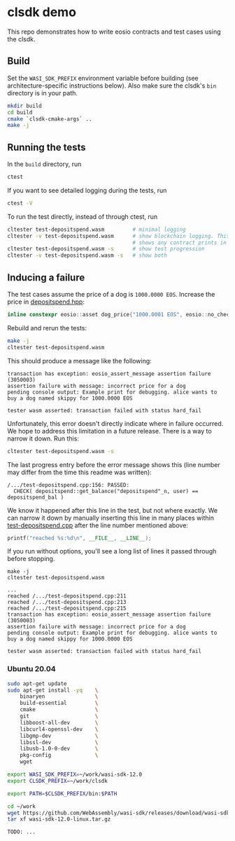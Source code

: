 # clsdk demo

This repo demonstrates how to write eosio contracts and test cases using the clsdk.

## Build

Set the `WASI_SDK_PREFIX` environment variable before building (see architecture-specific instructions below). Also make sure the clsdk's `bin` directory is in your path.

```sh
mkdir build
cd build
cmake `clsdk-cmake-args` ..
make -j
```

## Running the tests

In the `build` directory, run

```sh
ctest
```

If you want to see detailed logging during the tests, run

```sh
ctest -V
```

To run the test directly, instead of through ctest, run

```sh
cltester test-depositspend.wasm         # minimal logging
cltester -v test-depositspend.wasm      # show blockchain logging. This also
                                        # shows any contract prints in green.
cltester test-depositspend.wasm -s      # show test progression
cltester -v test-depositspend.wasm -s   # show both
```

## Inducing a failure

The test cases assume the price of a dog is `1000.0000 EOS`. Increase the price in [depositspend.hpp](depositspend.hpp):

```c++
inline constexpr eosio::asset dog_price{"1000.0001 EOS", eosio::no_check};
```

Rebuild and rerun the tests:
```sh
make -j
cltester test-depositspend.wasm
```

This should produce a message like the following:

```
transaction has exception: eosio_assert_message assertion failure (3050003)
assertion failure with message: incorrect price for a dog
pending console output: Example print for debugging. alice wants to buy a dog named skippy for 1000.0000 EOS

tester wasm asserted: transaction failed with status hard_fail
```

Unfortunately, this error doesn't directly indicate where in failure occurred. We hope to address this limitation in a future release. There is a way to narrow it down. Run this:

```sh
cltester test-depositspend.wasm -s
```

The last progress entry before the error message shows this (line number may differ from the time this readme was written):

```
/.../test-depositspend.cpp:156: PASSED:
  CHECK( depositspend::get_balance("depositspend"_n, user) == depositspend_bal )
```

We know it happened after this line in the test, but not where exactly. We can narrow it down by manually inserting this line in many places within [test-depositspend.cpp](test-depositspend.cpp) after the line number mentioned above:

```c++
printf("reached %s:%d\n", __FILE__, __LINE__);
```

If you run without options, you'll see a long list of lines it passed through before stopping.

```
make -j
cltester test-depositspend.wasm

...
reached /.../test-depositspend.cpp:211
reached /.../test-depositspend.cpp:213
reached /.../test-depositspend.cpp:215
transaction has exception: eosio_assert_message assertion failure (3050003)
assertion failure with message: incorrect price for a dog
pending console output: Example print for debugging. alice wants to buy a dog named skippy for 1000.0000 EOS

tester wasm asserted: transaction failed with status hard_fail
```

### Ubuntu 20.04

```sh
sudo apt-get update
sudo apt-get install -yq    \
    binaryen                \
    build-essential         \
    cmake                   \
    git                     \
    libboost-all-dev        \
    libcurl4-openssl-dev    \
    libgmp-dev              \
    libssl-dev              \
    libusb-1.0-0-dev        \
    pkg-config              \
    wget

export WASI_SDK_PREFIX=~/work/wasi-sdk-12.0
export CLSDK_PREFIX=~/work/clsdk

export PATH=$CLSDK_PREFIX/bin:$PATH

cd ~/work
wget https://github.com/WebAssembly/wasi-sdk/releases/download/wasi-sdk-12/wasi-sdk-12.0-linux.tar.gz
tar xf wasi-sdk-12.0-linux.tar.gz

TODO: ...
```
